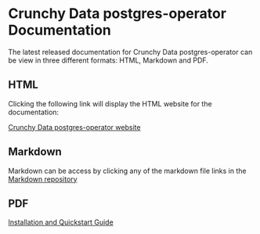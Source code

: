 #  Crunchy Data postgres-operator Documentation
The latest released documentation for Crunchy Data postgres-operator can be view in three different formats: HTML, Markdown and PDF.

## HTML
Clicking the following link will display the HTML website for the documentation:

[Crunchy Data postgres-operator website](https://rawgit.com/cmwshang/crunchy-docdynamo-postgres-operator/master/doc/output/html/install.html)

## Markdown
Markdown can be access by clicking any of the markdown file links in the [Markdown repository](https://github.com/cmwshang/crunchy-docdynamo-postgres-operator/tree/master/doc/output/markdown)

## PDF
[Installation and Quickstart Guide](https://github.com/cmwshang/crunchy-docdynamo-postgres-operator/tree/master/doc/output/latex/Install.pdf)
